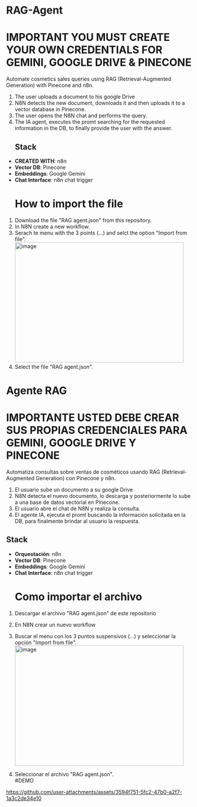 # RAG-Agent
# IMPORTANT YOU MUST CREATE YOUR OWN CREDENTIALS FOR GEMINI, GOOGLE DRIVE & PINECONE  
Automate cosmetics sales queries using RAG (Retrieval-Augmented Generation) with Pinecone and n8n.  
1. The user uploads a document to his google Drive
2. N8N detects the new document, downloads it and then uploads it to a vector database in Pinecone.
3. The user opens the N8N chat and performs the query.
4. The IA agent, executes the promt searching for the requested information in the DB, to finally provide the user with the answer.
   ## Stack
- **CREATED WITH**: n8n  
- **Vector DB**: Pinecone  
- **Embeddings**: Google Gemini  
- **Chat Interface**: n8n chat trigger
  # How to import the file
1. Download the file "RAG agent.json" from this repository.
2. In N8N create a new workflow.
3. Serach te menu with the 3 points (...) and selct the option  "Import from file".
   <img width="457" height="325" alt="image" src="https://github.com/user-attachments/assets/17a1a7cf-1d3d-4578-978a-5b93c45ea1cc" />
4. Select the file "RAG agent.json".
# Agente RAG
# IMPORTANTE USTED DEBE CREAR SUS PROPIAS CREDENCIALES PARA GEMINI, GOOGLE DRIVE Y PINECONE
Automatiza consultas sobre ventas de cosméticos usando RAG (Retrieval-Augmented Generation) con Pinecone y n8n.
1. El usuario sube un documento a su google Drive
2. N8N detecta el nuevo documento, lo descarga y posteriormente lo sube a una base de datos vectorial en Pinecone.
3. El usuario abre el chat de N8N y realiza la consulta.
4. El agente IA, ejecuta el promt buscando la información solicitada en la DB, para finalmente brindar al usuario la respuesta.
## Stack
- **Orquestación**: n8n  
- **Vector DB**: Pinecone  
- **Embeddings**: Google Gemini  
- **Chat Interface**: n8n chat trigger
   # Como importar el archivo
1. Descargar el archivo "RAG agent.json" de este repositorio
2. En N8N crear un nuevo workflow
3. Buscar el menu con los 3 puntos suspensivos (...) y seleccionar la opción "Import from file".
   <img width="457" height="325" alt="image" src="https://github.com/user-attachments/assets/17a1a7cf-1d3d-4578-978a-5b93c45ea1cc" />

4. Seleccionar el archivo  "RAG agent.json".  
#DEMO


https://github.com/user-attachments/assets/3594f751-5fc2-47b0-a2f7-1a3c2de34e10


